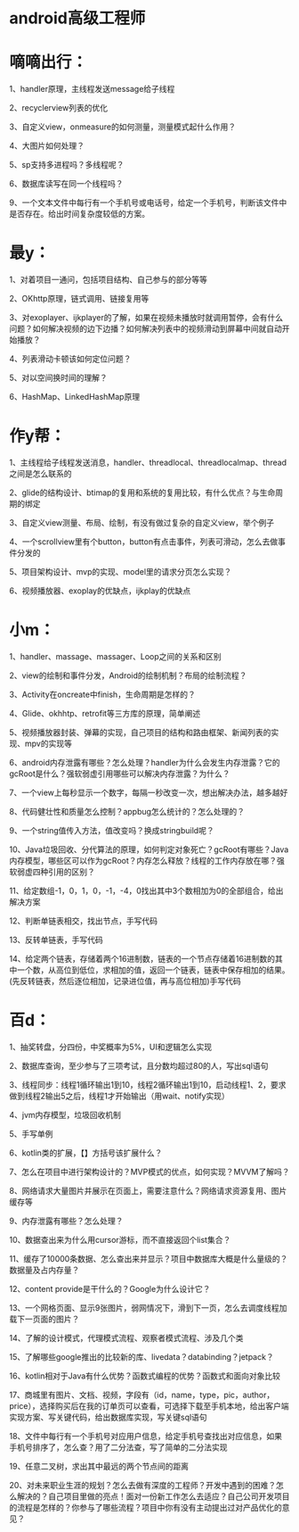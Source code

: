 # android高级工程师 #


# 嘀嘀出行： #
1、handler原理，主线程发送message给子线程

2、recyclerview列表的优化

3、自定义view，onmeasure的如何测量，测量模式起什么作用？

4、大图片如何处理？

5、sp支持多进程吗？多线程呢？

6、数据库读写在同一个线程吗？

9、一个文本文件中每行有一个手机号或电话号，给定一个手机号，判断该文件中是否存在。给出时间复杂度较低的方案。

# 最y： #
1、对着项目一通问，包括项目结构、自己参与的部分等等

2、OKhttp原理，链式调用、链接复用等

3、对exoplayer、ijkplayer的了解，如果在视频未播放时就调用暂停，会有什么问题？如何解决视频的边下边播？如何解决列表中的视频滑动到屏幕中间就自动开始播放？

4、列表滑动卡顿该如何定位问题？

5、对以空间换时间的理解？

6、HashMap、LinkedHashMap原理

# 作y帮： #

1、主线程给子线程发送消息，handler、threadlocal、threadlocalmap、thread之间是怎么联系的

2、glide的结构设计、btimap的复用和系统的复用比较，有什么优点？与生命周期的绑定

3、自定义view测量、布局、绘制，有没有做过复杂的自定义view，举个例子

4、一个scrollview里有个button，button有点击事件，列表可滑动，怎么去做事件分发的

5、项目架构设计、mvp的实现、model里的请求分页怎么实现？

6、视频播放器、exoplay的优缺点，ijkplay的优缺点

# 小m： #
1、handler、massage、massager、Loop之间的关系和区别

2、view的绘制和事件分发，Android的绘制机制？布局的绘制流程？

3、Activity在oncreate中finish，生命周期是怎样的？

4、Glide、okhhtp、retrofit等三方库的原理，简单阐述

5、视频播放器封装、弹幕的实现，自己项目的结构和路由框架、新闻列表的实现、mpv的实现等

6、android内存泄露有哪些？怎么处理？handler为什么会发生内存泄露？它的gcRoot是什么？强软弱虚引用哪些可以解决内存泄露？为什么？

7、一个view上每秒显示一个数字，每隔一秒改变一次，想出解决办法，越多越好

8、代码健壮性和质量怎么控制？appbug怎么统计的？怎么处理的？

9、一个string值传入方法，值改变吗？换成stringbuild呢？

10、Java垃圾回收、分代算法的原理，如何判定对象死亡？gcRoot有哪些？Java内存模型，哪些区可以作为gcRoot？内存怎么释放？线程的工作内存放在哪？强软弱虚四种引用的区别？

11、给定数组-1，0，1，0，-1，-4，0找出其中3个数相加为0的全部组合，给出解决方案

12、判断单链表相交，找出节点，手写代码

13、反转单链表，手写代码

14、给定两个链表，存储着两个16进制数，链表的一个节点存储着16进制数的其中一个数，从高位到低位，求相加的值，返回一个链表，链表中保存相加的结果。(先反转链表，然后逐位相加，记录进位值，再与高位相加)手写代码

# 百d： #

1、抽奖转盘，分四份，中奖概率为5%，UI和逻辑怎么实现

2、数据库查询，至少参与了三项考试，且分数均超过80的人，写出sql语句

3、线程同步：线程1循环输出1到10，线程2循环输出1到10，启动线程1、2，要求做到线程2输出5之后，线程1才开始输出（用wait、notify实现）

4、jvm内存模型，垃圾回收机制

5、手写单例

6、kotlin类的扩展，【】方括号该扩展什么？

7、怎么在项目中进行架构设计的？MVP模式的优点，如何实现？MVVM了解吗？

8、网络请求大量图片并展示在页面上，需要注意什么？网络请求资源复用、图片缓存等

9、内存泄露有哪些？怎么处理？

10、数据查出来为什么用cursor游标，而不直接返回个list集合？

11、缓存了10000条数据、怎么查出来并显示？项目中数据库大概是什么量级的？数据量及占内存量？

12、content provide是干什么的？Google为什么设计它？

13、一个网格页面、显示9张图片，弱网情况下，滑到下一页，怎么去调度线程加载下一页面的图片？

14、了解的设计模式，代理模式流程、观察者模式流程、涉及几个类

15、了解哪些google推出的比较新的库、livedata？databinding？jetpack？

16、kotlin相对于Java有什么优势？函数式编程的优势？函数式和面向对象比较

17、商城里有图片、文档、视频，字段有（id，name，type，pic，author，price），选择购买后在我的订单页可以查看，可选择下载至手机本地，给出客户端实现方案、写关键代码，给出数据库实现，写关键sql语句

18、文件中每行有一个手机号对应用户信息，给定手机号查找出对应信息，如果手机号排序了，怎么查？用了二分法查，写了简单的二分法实现

19、任意二叉树，求出其中最远的两个节点间的距离

20、对未来职业生涯的规划？怎么去做有深度的工程师？开发中遇到的困难？怎么解决的？自己项目里做的亮点！面对一份新工作怎么去适应？自己公司开发项目的流程是怎样的？你参与了哪些流程？项目中你有没有主动提出过对产品优化的意见？